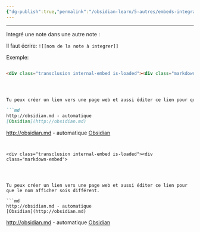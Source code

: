 ```yaml
---
{"dg-publish":true,"permalink":"/obsidian-learn/5-autres/embeds-integration/"}
---
```


---
Integré une note dans une autre note : 

Il faut écrire: 
`![[nom de la note à integrer]]`

Exemple:
```md

<div class="transclusion internal-embed is-loaded"><div class="markdown-embed">




Tu peux créer un lien vers une page web et aussi éditer ce lien pour que le nom afficher sois différent.

```md
http://obsidian.md - automatique
[Obsidian](http://obsidian.md)
```

http://obsidian.md - automatique
[Obsidian](http://obsidian.md)


</div></div>

```


<div class="transclusion internal-embed is-loaded"><div class="markdown-embed">




Tu peux créer un lien vers une page web et aussi éditer ce lien pour que le nom afficher sois différent.

```md
http://obsidian.md - automatique
[Obsidian](http://obsidian.md)
```

http://obsidian.md - automatique
[Obsidian](http://obsidian.md)


</div></div>


